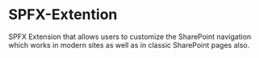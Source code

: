 # SPFX-Extention
SPFX Extension that allows users to customize the SharePoint navigation which works in modern sites as well as in classic SharePoint pages also. 

